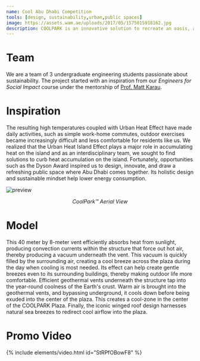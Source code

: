 ```yaml
---
name: Cool Abu Dhabi Competition 
tools: [design, sustainability,urban,public spaces]
image: https://assets.wam.ae/uploads/2017/05/1575015918162.jpg
description: COOLPARK is an innovative solution to recreate an oasis, a multifunctional public space for people to destress, take a stroll, kids to play, people to work and hold events. COOLPARK’s science and forward-thinking strategies help to reduce heat. This project was the official entry from NYU Abu Dhabi to Abu Dhabi Muncipality and the James Dyson Award.
---
```


# Team
We are a team of 3 undergraduate engineering students passionate about sustainability. The project started with an inspiration from our *Engineers for Social Impact* course under the mentorship of [Prof. Matt Karau](https://nyuad.nyu.edu/en/academics/divisions/engineering/faculty/matthew-karau.html).

# Inspiration

The resulting high temperatures coupled with Urban Heat Effect have made daily activities, such as simple work-home commutes, outdoor exercises became increasingly difficult and less comfortable for residents like us. We realized that the Urban Heat Island Effect plays a major role in accumulating heat on the island and as an interdisciplinary team, we sought to find solutions to curb heat accumulation on the island. Fortunately, opportunities such as the Dyson Award inspired us to design, innovate, and draw a refreshing public space where Abu Dhabi comes together. Its holistic design and sustainable mindset help lower energy consumption.

![preview](https://i.imgur.com/a6U5dhY.jpg)
  <center><i>CoolPark™ Aerial View</i> </center>
  
# Model
This 40 meter by 8-meter vent efficiently absorbs heat from sunlight, producing convection currents within the structure that force out hot air, thereby producing a vacuum underneath the vent. This vacuum is quickly filled by the surrounding air, creating a cool breeze across the plaza during the day when cooling is most needed. Its effect can help create gentle breezes even to its surrounding buildings, thereby making outdoor life more comfortable. Efficient geothermal vents underneath the structure tap into the year-round coolness of the Earth's crust. Warm air is brought into the geothermal vents, and bypassing underground, it cools down before being exuded into the center of the plaza. This creates a cool-zone in the center of the COOLPARK Plaza. Finally, the iconic winged roof design harnesses natural sea breezes to redirect cool airflow into the plaza.


  
# Promo Video

{% include elements/video.html id="StRPfOBowF8" %}
